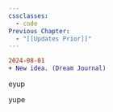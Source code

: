 ```yaml
---
cssclasses:
  - code
Previous Chapter:
  - "[[Updates Prior]]"
---
```

~~~diff
2024-08-01
+ New idea. (Dream Journal)
~~~

eyup

yupe